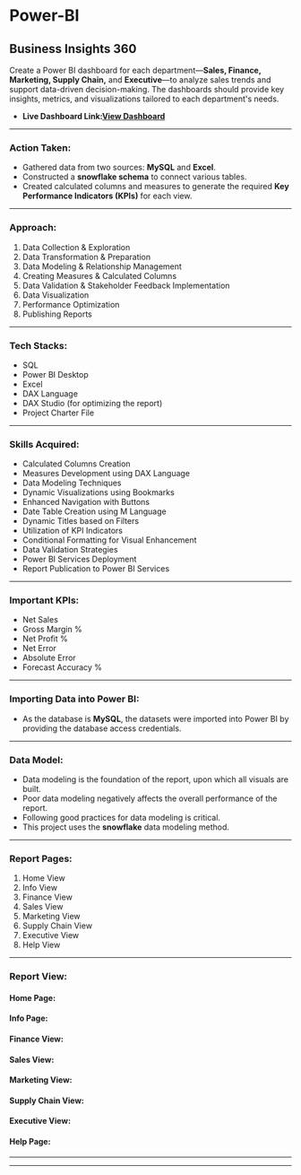 # Power-BI
## Business Insights 360
 Create a Power BI dashboard for each department—**Sales, Finance, Marketing, Supply Chain,** and **Executive**—to analyze sales trends and support data-driven decision-making. The dashboards should provide key insights, metrics, and visualizations tailored to each department's needs.
- **Live Dashboard Link:[View Dashboard](https://app.powerbi.com/view?r=eyJrIjoiNzkzMTYyYjgtM2I0Ni00YTg2LThmZjktYzU2YzlmNTU2MzgwIiwidCI6ImM2ZTU0OWIzLTVmNDUtNDAzMi1hYWU5LWQ0MjQ0ZGM1YjJjNCJ9)**
________________________________________
### Action Taken:
- Gathered data from two sources: **MySQL** and **Excel**.
- Constructed a **snowflake schema** to connect various tables.
- Created calculated columns and measures to generate the required **Key Performance Indicators (KPIs)** for each view.
________________________________________
### Approach:
1.	Data Collection & Exploration
2.	Data Transformation & Preparation
3.	Data Modeling & Relationship Management
4.	Creating Measures & Calculated Columns
5.	Data Validation & Stakeholder Feedback Implementation
6.	Data Visualization
7.	Performance Optimization
8.	Publishing Reports
________________________________________
### Tech Stacks:
* SQL
*	Power BI Desktop
*	Excel
*	DAX Language
* DAX Studio (for optimizing the report)
* Project Charter File
________________________________________
### Skills Acquired:
*	Calculated Columns Creation
*	Measures Development using DAX Language
*	Data Modeling Techniques
*	Dynamic Visualizations using Bookmarks
*	Enhanced Navigation with Buttons
*	Date Table Creation using M Language
*	Dynamic Titles based on Filters
*	Utilization of KPI Indicators
*	Conditional Formatting for Visual Enhancement
*	Data Validation Strategies
*	Power BI Services Deployment
*	Report Publication to Power BI Services
________________________________________
### Important KPIs:
*	Net Sales
*	Gross Margin %
*	Net Profit %
*	Net Error
*	Absolute Error
*	Forecast Accuracy %
________________________________________
### Importing Data into Power BI:
*	As the database is **MySQL**, the datasets were imported into Power BI by providing the database access credentials.
________________________________________
### Data Model:
*	Data modeling is the foundation of the report, upon which all visuals are built.
*	Poor data modeling negatively affects the overall performance of the report.
*	Following good practices for data modeling is critical.
*	This project uses the **snowflake** data modeling method.
________________________________________
### Report Pages:
1.	Home View
2.	Info View
3.	Finance View
4.	Sales View
5.	Marketing View
6.	Supply Chain View
7.	Executive View
8.	Help View
________________________________________
### Report View:
#### Home Page:
#### Info Page:
#### Finance View:
#### Sales View:
#### Marketing View:
#### Supply Chain View:
#### Executive View:
#### Help Page:
 ________________________________________

________________________________________
